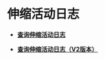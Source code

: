 # 伸缩活动日志<a name="as_06_0600"></a>

-   **[查询伸缩活动日志](查询伸缩活动日志.md)**  

-   **[查询伸缩活动日志（V2版本）](查询伸缩活动日志（V2版本）.md)**  


